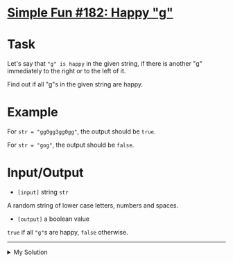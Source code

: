 # [Simple Fun #182: Happy "g"](https://www.codewars.com/kata/58bcd27b7288983803000002)

# Task

Let's say that `"g" is happy` in the given string, if there is another "g" immediately to the right or to the left of
it.

Find out if all "g"s in the given string are happy.

# Example

For `str = "gg0gg3gg0gg"`, the output should be `true`.

For `str = "gog"`, the output should be `false`.

# Input/Output

- `[input]` string `str`

A random string of lower case letters, numbers and spaces.

- `[output]` a boolean value

`true` if all `"g"`s are happy, `false` otherwise.

---

<details><summary>My Solution</summary>

```js
function gHappy(str) {
  for (let i = 0; i < str.length; i++) {
    if (str[i] === "g" && str[i - 1] !== "g" && str[i + 1] !== "g")
      return false;
  }

  return true;
}
```

</details>
